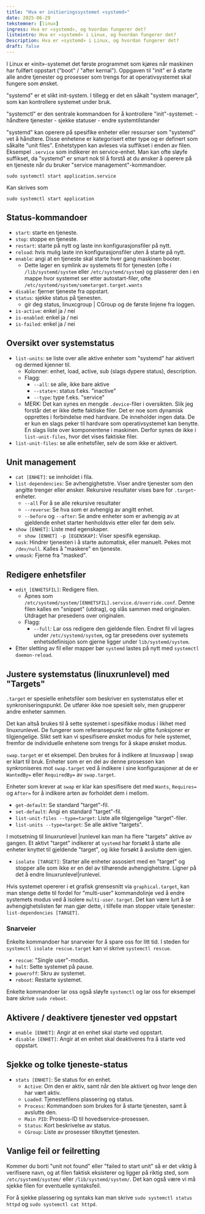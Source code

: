 ```yaml
---
title: "Hva er initieringssystemet «systemd»"
date: 2025-06-29
tekstemner: [linux]
ingress: Hva er «systemd», og hvordan fungerer det?
listeintro: Hva er «systemd» i Linux, og hvordan fungerer det?
Description: Hva er «systemd» i Linux, og hvordan fungerer det?
draft: false
---
```


I Linux er «init»-systemet det første programmet som kjøres når maskinen har fullført oppstart ("boot" / "after kernal"). Oppgaven til "init" er å starte alle andre tjenester og prosesser som trengs for at operativsystemet skal fungere som ønsket. 

"systemd" er et slikt init-system. I tillegg er det en såkalt "system manager", som kan kontrollere systemet under bruk.

"systemctl" er den sentrale kommandoen for å kontrollere "init"-systemet:
	- håndtere tjenester
	- sjekke statuser
	- endre systemtilstander

"systemd" kan operere på spesifike enheter eller ressurser som "systemd" vet å håndtere. Disse enhetene er kategorisert etter type og er definert som såkalte "unit files". Enhetstypen kan avleses via suffikset i enden av filen. Eksempel `.service` som indikerer en service-enhet. Man kan ofte sløyfe suffikset, da "systemd" er smart nok til å forstå at du ønsker å operere på en tjeneste når du bruker "service management"-kommandoer.

```text
sudo systemctl start application.service
```

Kan skrives som 

```text
sudo systemctl start application
```
## Status-kommandoer
- `start`: starte en tjeneste.
- `stop`: stoppe en tjeneste.
- `restart`: starte på nytt og laste inn konfigurasjonsfiler på nytt.
- `reload`: hvis mulig laste inn konfigurasjonsfiler uten å starte på nytt.
- `enable`: angi at en tjeneste skal starte hver gang maskinen booter.
	- Dette lager en symlink av systemets fil for tjenesten (ofte i `/lib/systemd/system` eller `/etc/systemd/system`) og plasserer den i en mappe hvor systemet ser etter autostart-filer, ofte `/etc/systemd/system/sometarget.target.wants`
- `disable`: fjerner tjeneste fra oppstart.
- `status`: sjekke status på tjenesten.
	- gir deg status, linuxcgroup | CGroup og de første linjene fra loggen.
- `is-active`: enkel ja / nei
- `is-enabled`: enkel ja / nei
- `is-failed`: enkel ja / nei
##  Oversikt over systemstatus
- `list-units`: se liste over alle aktive enheter som "systemd" har aktivert og dermed kjenner til.
	- Kolonner: enhet, load, active, sub (slags dypere status), description.
	- Flagg:
		- `--all`: se alle, ikke bare aktive
		- `--state`=: status f.eks. "inactive"
		- `--type`: type f.eks. "service"
	- MERK: Det kan synes en mengde `.device`-filer i oversikten. Slik jeg forstår det er ikke dette faktiske filer. Det er noe som dynamisk opprettes i forbindelse med hardvare. De inneholder ingen data. De er kun en slags peker til hardvare som operativsystemet kan benytte. En slags liste over komponentene i maskinen. Derfor synes de ikke i `list-unit-files`, hvor det vises faktiske filer.
- `list-unit-files`: se alle enhetsfiler, selv de som ikke er aktivert.
## Unit management
- `cat [ENHET]`: se innholdet i fila.
- `list-dependencies`: Se avhengighetstre. Viser andre tjenester som den angitte trenger eller ønsker. Rekursive resultater vises bare for `.target`-enheter.
	- `--all` For å se alle rekursive resultater
	- `--reverse`: Se hva som er avhengig av angitt enhet.
	- `--before` og `--after`: Se andre enheter som er avhengig av at gjeldende enhet starter henholdsvis etter eller før dem selv.
- `show [ENHET]`: Liste med egenskaper.
	- `show [ENHET] -p [EGENSKAP]`: Viser spesifik egenskap.
- `mask`: Hindrer tjenesten i å starte automatisk, eller manuelt. Pekes mot `/dev/null`. Kalles å "maskere" en tjeneste.
- `unmask`: Fjerne fra "masked".
## Redigere enhetsfiler
- `edit [ENHETSFIL]`: Redigere filen.
	- Åpnes som `/etc/systemd/system/[ENHETSFIL].service.d/override.conf`. Denne filen kalles en "snippet" (utdrag), og slås sammen med originalen. Utdraget har presedens over originalen.
	- Flagg:
		- `--full`: Lar oss redigere den gjeldende filen. Endret fil vil lagres under `/etc/systemd/system`, og tar presedens over systemets enhetsdefinisjon som gjerne ligger under `lib/systemd/system`.
- Etter sletting av fil eller mapper bør `systemd` lastes på nytt med `systemctl daemon-reload`.
## Justere systemstatus (linuxrunlevel) med "Targets"
`.target` er spesielle enhetsfiler som beskriver en systemstatus eller et synkroniseringspunkt. De utfører ikke noe spesielt selv, men grupperer andre enheter sammen.

Det kan altså brukes til å sette systemet i spesifikke modus i likhet med linuxrunlevel. De fungerer som referansepunkt for når gitte funksjoner er tilgjengelige. Slikt sett kan vi spesifisere ønsket modus for hele systemet, fremfor de individuelle enhetene som trengs for å skape ønsket modus.

`swap.target` er et eksempel. Den brukes for å indikere at linuxswap | swap er klart til bruk. Enheter som er en del av denne prosessen kan synkroniseres mot `swap.target` ved å indikere i sine konfigurasjoner at de er `WantedBy=` eller `RequiredBy=` av `swap.target`.

Enheter som krever at `swap` er klar kan spesifisere det med `Wants`, `Requires=` og `After=` for å indikere arten av forholdet dem i mellom.

- `get-default`: Se standard "target"-fil.
- `set-default`: Angi en standard "target"-fil.
- `list-unit-files --type=target`: Liste alle tilgjengelige "target"-filer.
- `list-units --type=target`: Se alle aktive "targets".

I motsetning til linuxrunlevel |runlevel kan man ha flere "targets" aktive av gangen. Et aktivt "target" indikerer at `systemd` har forsøkt å starte alle enheter knyttet til gjeldende "target", og ikke forsøkt å avslutte dem igjen.

- `isolate [TARGET]`: Starter alle enheter assosiert med en "target" og stopper alle som ikke er en del av tilhørende avhengighetstre. Ligner på det å endre linuxrunlevel|runlevel. 

Hvis systemet opererer i et grafisk grensesnitt via `graphical.target`, kan man stenge dette til fordel for "multi-user" kommandolinje ved å endre systemets modus ved å isolere `multi-user.target`.  Det kan være lurt å se avhengighetslisten før man gjør dette, i tilfelle man stopper vitale tjenester: `list-dependencies [TARGET]`.
### Snarveier
Enkelte kommandoer har snarveier for å spare oss for litt tid. I steden for `systemctl isolate rescue.target` kan vi skrive `systemctl rescue`.
- `rescue`: "Single user"-modus.
- `halt`: Sette systemet på pause.
- `poweroff`: Skru av systemet.
- `reboot`: Restarte systemet.

Enkelte kommandoer lar oss også sløyfe `systemctl` og lar oss for eksempel bare skrive `sudo reboot`.

## Aktivere / deaktivere tjenester ved oppstart
- `enable [ENHET]`: Angir at en enhet skal starte ved oppstart.
- `disable [ENHET]`: Angir at en enhet skal deaktiveres fra å starte ved oppstart.
## Sjekke og tolke tjeneste-status
- `stats [ENHET]`: Se status for en enhet.
	- `Active`: Om den er aktiv, samt når den ble aktivert og hvor lenge den har vært aktiv.
	- `Loaded`: Tjenestefilens plassering og status.
	- `Process`: Kommandoen som brukes for å starte tjenesten, samt å avslutte den.
	- `Main PID`: Prosess-ID til hovedservice-prosessen.
	- `Status`: Kort beskrivelse av status.
	- `CGroup`: Liste av prosesser tilknyttet tjenesten.
## Vanlige feil or feilretting
Kommer du borti "unit not found" eller "failed to start unit" så er det viktig å verifisere navn, og at filen faktisk eksisterer og ligger på riktig sted, som `/etc/systemd/system/` eller `/lib/systemd/system/`. Det kan også være vi må sjekke filen for eventuelle syntaksfeil.

For å sjekke plassering og syntaks kan man skrive `sudo systemctl status httpd` og 
`sudo systemctl cat httpd`.
